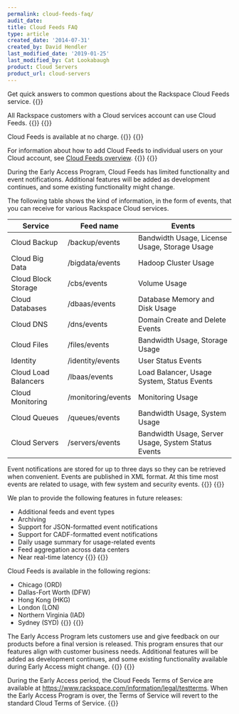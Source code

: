 ```yaml
---
permalink: cloud-feeds-faq/
audit_date:
title: Cloud Feeds FAQ
type: article
created_date: '2014-07-31'
created_by: David Hendler
last_modified_date: '2019-01-25'
last_modified_by: Cat Lookabaugh
product: Cloud Servers
product_url: cloud-servers
---
```


Get quick answers to common questions about the Rackspace Cloud
Feeds service.
{{<accordion title="Who can use Cloud Feeds?" col="in" href="accordion1">}}

All Rackspace customers with a Cloud services account can use Cloud
Feeds.
{{</accordion>}}
{{<accordion title="How much does Cloud Feeds cost?" col="in" href="accordion1">}}

Cloud Feeds is available at no charge.
{{</accordion>}}
{{<accordion title="How do I grant access to Cloud Feeds?" col="in" href="accordion1">}}

For information about how to add Cloud Feeds to individual users on your
Cloud account, see [Cloud Feeds overview](/how-to/cloud-feeds-overview).
{{</accordion>}}
{{<accordion title="What can I use Cloud Feeds for?" col="in" href="accordion1">}}

During the Early Access Program, Cloud Feeds has limited functionality
and event notifications. Additional features will be added as
development continues, and some existing functionality might change.

The following table shows the kind of information, in the form of
events, that you can receive for various Rackspace Cloud services.

| Service                        | Feed name          | Events                                              |
|--------------------------------|--------------------|-----------------------------------------------------|
| Cloud Backup                   | /backup/events     | Bandwidth Usage, License Usage, Storage Usage       |
| Cloud Big Data                 | /bigdata/events    | Hadoop Cluster Usage                                |
| Cloud Block Storage            | /cbs/events        | Volume Usage                                        |
| Cloud Databases                | /dbaas/events      | Database Memory and Disk Usage                      |
| Cloud DNS                      | /dns/events        | Domain Create and Delete Events                     |
| Cloud Files                    | /files/events      | Bandwidth Usage, Storage Usage                      |
| Identity                       | /identity/events   | User Status Events                                  |
| Cloud Load Balancers           | /lbaas/events      | Load Balancer, Usage System, Status Events          |
| Cloud Monitoring               | /monitoring/events | Monitoring Usage                                    |
| Cloud Queues                   | /queues/events     | Bandwidth Usage, System Usage                       |
| Cloud Servers | /servers/events    | Bandwidth Usage, Server Usage, System Status Events |

Event notifications are stored for up to three days so they can be
retrieved when convenient. Events are published in XML format. At this
time most events are related to usage, with few system and security
events.
{{</accordion>}}
{{<accordion title="What features will be available in the future?" col="in" href="accordion1">}}

We plan to provide the following features in future releases:

-   Additional feeds and event types
-   Archiving
-   Support for JSON-formatted event notifications
-   Support for CADF-formatted event notifications
-   Daily usage summary for usage-related events
-   Feed aggregation across data centers
-   Near real-time latency
{{</accordion>}}
{{<accordion title="Where is Cloud Feeds available?" col="in" href="accordion1">}}

Cloud Feeds is available in the following regions:

-   Chicago (ORD)
-   Dallas-Fort Worth (DFW)
-   Hong Kong (HKG)
-   London (LON)
-   Northern Virginia (IAD)
-   Sydney (SYD)
{{</accordion>}}
{{<accordion title="What is the Early Access Program?" col="in" href="accordion1">}}

The Early Access Program lets customers use and give feedback on our
products before a final version is released. This program ensures that
our features align with customer business needs. Additional features
will be added as development continues, and some existing functionality
available during Early Access might change.
{{</accordion>}}
{{<accordion title="What are the Terms of Service?" col="in" href="accordion1">}}

During the Early Access period, the Cloud Feeds Terms of Service are
available at <https://www.rackspace.com/information/legal/testterms>.
When the Early Access Program is over, the Terms of Service will revert
to the standard Cloud Terms of Service.
{{</accordion>}}
